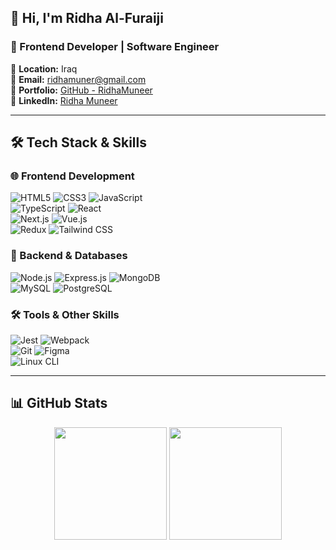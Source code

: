 ## 👋 Hi, I'm Ridha Al-Furaiji

### 🚀 Frontend Developer | Software Engineer  

📍 **Location:** Iraq  
📩 **Email:** [ridhamuner@gmail.com](mailto:ridhamuner@gmail.com)  
🔗 **Portfolio:** [GitHub - RidhaMuneer](https://github.com/RidhaMuneer)  
💼 **LinkedIn:** [Ridha Muneer](https://www.linkedin.com/in/ridhamuneer/)  

---

## 🛠️ Tech Stack & Skills  

### 🌐 Frontend Development  
![HTML5](https://img.shields.io/badge/html5-%23E34F26.svg?style=for-the-badge&logo=html5&logoColor=white) 
![CSS3](https://img.shields.io/badge/css3-%231572B6.svg?style=for-the-badge&logo=css3&logoColor=white) 
![JavaScript](https://img.shields.io/badge/javascript-%23323330.svg?style=for-the-badge&logo=javascript&logoColor=%23F7DF1E)  
![TypeScript](https://img.shields.io/badge/typescript-%23007ACC.svg?style=for-the-badge&logo=typescript&logoColor=white) 
![React](https://img.shields.io/badge/react-%2320232a.svg?style=for-the-badge&logo=react&logoColor=%2361DAFB)  
![Next.js](https://img.shields.io/badge/Next.js-000000?style=for-the-badge&logo=next.js&logoColor=white)
![Vue.js](https://img.shields.io/badge/Vue.js-4FC08D?style=for-the-badge&logo=vue.js&logoColor=white)  
![Redux](https://img.shields.io/badge/redux-%23593d88.svg?style=for-the-badge&logo=redux&logoColor=white)
![Tailwind CSS](https://img.shields.io/badge/tailwind%20css-%2338B2AC.svg?style=for-the-badge&logo=tailwind-css&logoColor=white)  

### 💾 Backend & Databases  
![Node.js](https://img.shields.io/badge/Node.js-43853D?style=for-the-badge&logo=node.js&logoColor=white)
![Express.js](https://img.shields.io/badge/Express.js-404D59?style=for-the-badge&logo=express)
![MongoDB](https://img.shields.io/badge/MongoDB-4EA94B?style=for-the-badge&logo=mongodb&logoColor=white)  
![MySQL](https://img.shields.io/badge/mysql-%2300f.svg?style=for-the-badge&logo=mysql&logoColor=white)
![PostgreSQL](https://img.shields.io/badge/postgresql-%23316192.svg?style=for-the-badge&logo=postgresql&logoColor=white)

### 🛠 Tools & Other Skills  
![Jest](https://img.shields.io/badge/Jest-Testing-critical?style=for-the-badge&logo=jest)
![Webpack](https://img.shields.io/badge/Webpack-Bundling-blue?style=for-the-badge&logo=webpack)  
![Git](https://img.shields.io/badge/Git-Version%20Control-orange?style=for-the-badge&logo=git)
![Figma](https://img.shields.io/badge/Figma-Design-red?style=for-the-badge&logo=figma)  
![Linux CLI](https://img.shields.io/badge/Linux-CLI-important?style=for-the-badge&logo=linux)  

---

## 📊 GitHub Stats  

<p align="center">
  <img src="https://github-readme-stats.vercel.app/api?username=RidhaMuneer&show_icons=true&theme=tokyonight" height="180">
  <img src="https://streak-stats.demolab.com/?user=RidhaMuneer&theme=tokyonight" height="180">
</p>  
